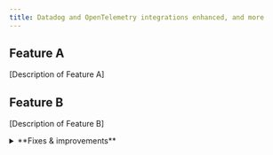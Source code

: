 ```yaml
---
title: Datadog and OpenTelemetry integrations enhanced, and more
---
```


## Feature A

[Description of Feature A]

## Feature B

[Description of Feature B]

<details>

<summary>**Fixes & improvements**</summary>

- **Datadog and OpenTelemetry integrations**

  We enhanced the integration cards (accessible from your project's **Integrations** page in the Neon Console) for [Datadog](/docs/guides/datadog) and [OpenTelemetry](/docs/guides/opentelemetry) to give you better visibility into your export activity:
  - **Export statistics**: Now show how many metrics and logs were exported in the last 5 minutes, using easy-to-read K/M formatting.
  - **Failure alerts**: Warn you of recent export issues with clear error and warning messages.

  These updates make it easier to monitor your integrations at a glance.

- **Neon Console**

- **Drizzle Studio update**
  - Drizzle Studio, which powers the **Tables** page in the Neon Console, has been updated to version [version]. For details about the latest updates, see the [Neon Drizzle Studio Integration Changelog](https://github.com/neondatabase/neon-drizzle-studio-changelog/blob/main/CHANGELOG.md).

</details>
